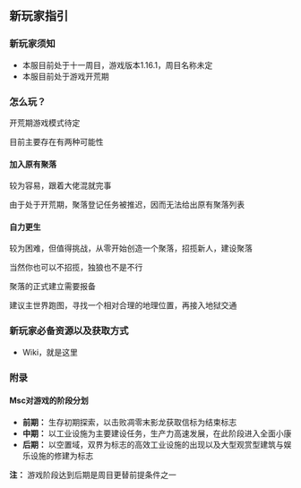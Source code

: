 ## 新玩家指引

### 新玩家须知

- 本服目前处于十一周目，游戏版本1.16.1，周目名称未定
- 本服目前处于游戏开荒期

### 怎么玩？

开荒期游戏模式待定

目前主要存在有两种可能性
#### 加入原有聚落

较为容易，跟着大佬混就完事

由于处于开荒期，聚落登记任务被推迟，因而无法给出原有聚落列表


#### 自力更生
较为困难，但值得挑战，从零开始创造一个聚落，招揽新人，建设聚落

当然你也可以不招揽，独狼也不是不行

聚落的正式建立需要报备

建议主世界跑图，寻找一个相对合理的地理位置，再接入地狱交通

### 新玩家必备资源以及获取方式

- Wiki，就是这里


### 附录
#### Msc对游戏的阶段分划

- **前期：** 生存初期探索，以击败凋零末影龙获取信标为结束标志
- **中期：** 以工业设施为主要建设任务，生产力高速发展，在此阶段进入全面小康
- **后期：** 以空置域，双界为标志的高效工业设施的出现以及大型观赏型建筑与娱乐设施的修建为标志

**注：** 游戏阶段达到后期是周目更替前提条件之一